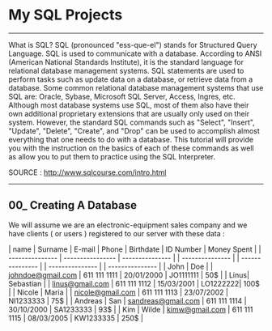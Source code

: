 # My SQL Projects
--------------------------------------------------------------------------------

What is SQL?
SQL (pronounced "ess-que-el") stands for Structured Query Language. SQL is used to communicate with a database. According to ANSI (American National Standards Institute), it is the standard language for relational database management systems. SQL statements are used to perform tasks such as update data on a database, or retrieve data from a database. Some common relational database management systems that use SQL are: Oracle, Sybase, Microsoft SQL Server, Access, Ingres, etc. Although most database systems use SQL, most of them also have their own additional proprietary extensions that are usually only used on their system. However, the standard SQL commands such as "Select", "Insert", "Update", "Delete", "Create", and "Drop" can be used to accomplish almost everything that one needs to do with a database. This tutorial will provide you with the instruction on the basics of each of these commands as well as allow you to put them to practice using the SQL Interpreter.


SOURCE : http://www.sqlcourse.com/intro.html


-----------------------------------------------------------------------------------------------------------------------------------------------------------------------------------
00_ Creating A Database
-----------------------------------------------------------------------------------------------------------------------------------------------------------------------------------

We will assume we are an electronic-equipment sales company and we have clients ( or users ) registered to our server with these data :


| name | Surname | E-mail | Phone | Birthdate | ID Number | Money Spent |
| --------------- | ---------------- | --------------- | | --------------- | | --------------- | | --------------- | | --------------- |
| John |  Doe | | johndoe@gmail.com | 611 111 1111 | 20/01/2000 | JO1111111 | 50$ |
| Linus| Sebastian | | linus@gmail.com | 611 111 1112 | 15/03/2001 | LO1222222| 100$ |
| Nicole |  Maria | | nicole@gmail.com | 611 111 1113 | 23/07/2002 | NI1233333 | 75$ |
| Andreas |  San | sandreas@gmail.com | 611 111 1114 | 30/10/2000 | SA1233333 | 93$ |
| Kim |  Wilde | kimw@gmail.com | 611 111 1115 | 08/03/2005 | KW1233335 | 250$ |
